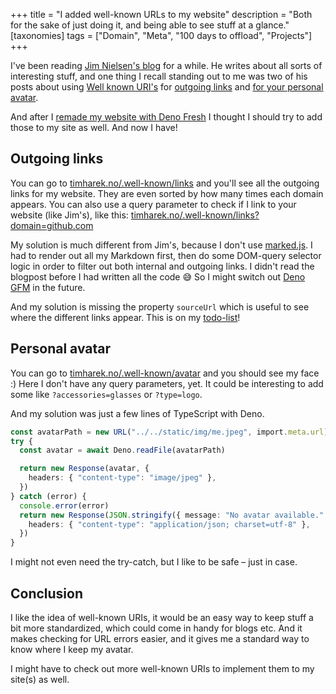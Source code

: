 +++
title = "I added well-known URLs to my website"
description = "Both for the sake of just doing it, and being able to see stuff at a glance."
[taxonomies]
tags = ["Domain", "Meta", "100 days to offload", "Projects"]
+++

I've been reading [Jim Nielsen's blog][jim_blog] for a while. He writes about
all sorts of interesting stuff, and one thing I recall standing out to me was
two of his posts about using [Well known URI's][wk_wiki] for [outgoing
links][jim_links] and [for your personal avatar][jim_avatar].

And after I
[remade my website with Deno Fresh](/blog/website-now-built-with-deno-fresh) I
thought I should try to add those to my site as well. And now I have!

## Outgoing links

You can go to
[timharek.no/.well-known/links](https://timharek.no/.well-known/links) and
you'll see all the outgoing links for my website. They are even sorted by how
many times each domain appears. You can also use a query parameter to check if I
link to your website (like Jim's), like this:
[timharek.no/.well-known/links?domain=github.com](https://timharek.no/.well-known/links?domain=github.com)

My solution is much different from Jim's, because I don't use
[marked.js][marked.js]. I had to render out all my Markdown first, then do some
DOM-query selector logic in order to filter out both internal and outgoing
links. I didn't read the blogpost before I had written all the code 😅 So I
might switch out [Deno GFM][deno_gfm] in the future.

And my solution is missing the property `sourceUrl` which is useful to see where
the different links appear. This is on my [todo-list](/todo)!

## Personal avatar

You can go to
[timharek.no/.well-known/avatar](https://timharek.no/.well-known/avatar) and you
should see my face :) Here I don't have any query parameters, yet. It could be
interesting to add some like `?accessories=glasses` or `?type=logo`.

And my solution was just a few lines of TypeScript with Deno.

```typescript
const avatarPath = new URL("../../static/img/me.jpeg", import.meta.url)
try {
  const avatar = await Deno.readFile(avatarPath)

  return new Response(avatar, {
    headers: { "content-type": "image/jpeg" },
  })
} catch (error) {
  console.error(error)
  return new Response(JSON.stringify({ message: "No avatar available." }), {
    headers: { "content-type": "application/json; charset=utf-8" },
  })
}
```

I might not even need the try-catch, but I like to be safe – just in case.

## Conclusion

I like the idea of well-known URIs, it would be an easy way to keep stuff a bit
more standardized, which could come in handy for blogs etc. And it makes
checking for URL errors easier, and it gives me a standard way to know where I
keep my avatar.

I might have to check out more well-known URIs to implement them to my site(s)
as well.

[jim_blog]: https://blog.jim-nielsen.com/
[wk_wiki]: https://en.wikipedia.org/wiki/Well-known_URI
[jim_links]: https://blog.jim-nielsen.com/2022/well-known-links-resource/
[jim_avatar]: https://blog.jim-nielsen.com/2023/well-known-avatar/
[marked.js]: https://marked.js.org/
[deno_gfm]: https://github.com/denoland/deno-gfm
